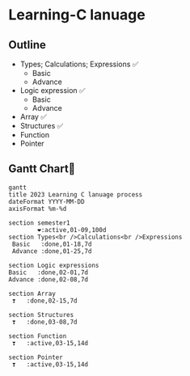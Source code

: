# Learning-C lanuage
## Outline

- Types; Calculations; Expressions ✅
  - Basic
  - Advance
- Logic expression ✅
  - Basic
  - Advance 
- Array ✅
- Structures ✅
- Function
- Pointer


## Gantt Chart🌰
```mermaid
gantt
title 2023 Learning C lanuage process 
dateFormat YYYY-MM-DD
axisFormat %m-%d

section semester1
        ❤️:active,01-09,100d
section Types<br />Calculations<br />Expressions
 Basic   :done,01-18,7d
 Advance :done,01-25,7d

section Logic expressions
Basic   :done,02-01,7d
Advance :done,02-08,7d

section Array
 ❣   :done,02-15,7d

section Structures
 ❣   :done,03-08,7d

section Function
 ❣   :active,03-15,14d

section Pointer
 ❣   :active,03-15,14d
```
